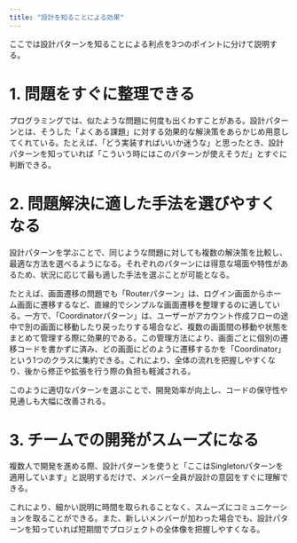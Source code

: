 ```yaml
---
title: "設計を知ることによる効果"
---
```

ここでは設計パターンを知ることによる利点を3つのポイントに分けて説明する。
# 1. 問題をすぐに整理できる
プログラミングでは、似たような問題に何度も出くわすことがある。設計パターンとは、そうした「よくある課題」に対する効果的な解決策をあらかじめ用意してくれている。たとえば、「どう実装すればいいか迷うな」と思ったとき、設計パターンを知っていれば「こういう時にはこのパターンが使えそうだ」とすぐに判断できる。

# 2. 問題解決に適した手法を選びやすくなる
設計パターンを学ぶことで、同じような問題に対しても複数の解決策を比較し、最適な方法を選べるようになる。それぞれのパターンには得意な場面や特性があるため、状況に応じて最も適した手法を選ぶことが可能となる。

たとえば、画面遷移の問題でも「Routerパターン」は、ログイン画面からホーム画面に遷移するなど、直線的でシンプルな画面遷移を整理するのに適している。一方で、「Coordinatorパターン」は、ユーザーがアカウント作成フローの途中で別の画面に移動したり戻ったりする場合など、複数の画面間の移動や状態をまとめて管理する際に効果的である。この管理方法により、画面ごとに個別の遷移コードを書かずに済み、どの画面にどのように遷移するかを「Coordinator」という1つのクラスに集約できる。これにより、全体の流れを把握しやすくなり、後から修正や拡張を行う際の負担も軽減される。

このように適切なパターンを選ぶことで、開発効率が向上し、コードの保守性や見通しも大幅に改善される。

# 3. チームでの開発がスムーズになる
複数人で開発を進める際、設計パターンを使うと「ここはSingletonパターンを適用しています」と説明するだけで、メンバー全員が設計の意図をすぐに理解できる。

これにより、細かい説明に時間を取られることなく、スムーズにコミュニケーションを取ることができる。また、新しいメンバーが加わった場合でも、設計パターンを知っていれば短期間でプロジェクトの全体像を把握しやすくなる。